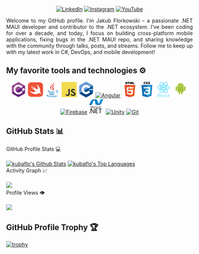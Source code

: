 <div align="justify">
<p align="center">
  <a href="https://www.linkedin.com/in/jakub-florkowski/" target="_blank"><img src="https://img.shields.io/badge/linkedin-%230a77b6?style=for-the-badge&logo=linkedin&logoColor=white" alt="LinkedIn"/></a>
  <a href="https://www.instagram.com/kubaflo" target="_blank"><img src="https://img.shields.io/badge/instagram-%23F35369?style=for-the-badge&logo=instagram&logoColor=white" alt="Instagram"/></a>
  <a href="https://www.youtube.com/@jakubflorkowski" target="_blank"><img src="https://img.shields.io/badge/youtube-%23cc0000?style=for-the-badge&logo=youtube&logoColor=white" alt="YouTube"/></a>
</p>

</div>
<p></p>
<p align="justify">
Welcome to my GitHub profile. I'm Jakub Florkowski – a passionate .NET MAUI developer and contributor to the .NET ecosystem. I’ve been coding for over a decade, and today, I focus on building cross-platform mobile applications, fixing bugs in the .NET MAUI repo, and sharing knowledge with the community through talks, posts, and streams. Follow me to keep up with my latest work in C#, DevOps, and mobile development!

</p>

## My favorite tools and technologies ⚙️

<p align="center">
  <a href="https://learn.microsoft.com/en-us/dotnet/csharp/" target="_blank"><img src="https://raw.githubusercontent.com/devicons/devicon/master/icons/csharp/csharp-original.svg" alt="C#" width="42" height="42"/></a>
  <a href="https://developer.apple.com/swift/" target="_blank"><img src="https://raw.githubusercontent.com/devicons/devicon/master/icons/swift/swift-original.svg" alt="Swift" width="42" height="42"/></a>
  <a href="https://www.java.com" target="_blank"><img src="https://raw.githubusercontent.com/devicons/devicon/master/icons/java/java-original.svg" alt="Java" width="42" height="42"/></a>
  <a href="https://developer.mozilla.org/en-US/docs/Web/JavaScript" target="_blank"><img src="https://raw.githubusercontent.com/devicons/devicon/master/icons/javascript/javascript-original.svg" alt="JavaScript" width="42" height="42"/></a>
  <a href="https://isocpp.org/" target="_blank"><img src="https://raw.githubusercontent.com/devicons/devicon/master/icons/cplusplus/cplusplus-original.svg" alt="C++" width="42" height="42"/></a>
  <a href="https://angular.io/" target="_blank"><img src="https://angular.io/assets/images/logos/angular/angular.svg" alt="Angular" width="42" height="42"/></a>
  <a href="https://developer.mozilla.org/en-US/docs/Web/HTML" target="_blank"><img src="https://raw.githubusercontent.com/devicons/devicon/master/icons/html5/html5-original-wordmark.svg" alt="HTML5" width="42" height="42"/></a>
  <a href="https://developer.mozilla.org/en-US/docs/Web/CSS" target="_blank"><img src="https://raw.githubusercontent.com/devicons/devicon/master/icons/css3/css3-original-wordmark.svg" alt="CSS3" width="42" height="42"/></a>
  <a href="https://reactjs.org/" target="_blank"><img src="https://raw.githubusercontent.com/devicons/devicon/master/icons/react/react-original-wordmark.svg" alt="React" width="42" height="42"/></a>
  <a href="https://developer.android.com/" target="_blank"><img src="https://raw.githubusercontent.com/devicons/devicon/master/icons/android/android-original-wordmark.svg" alt="Android" width="42" height="42"/></a>
  <a href="https://firebase.google.com/" target="_blank"><img src="https://www.vectorlogo.zone/logos/firebase/firebase-icon.svg" alt="Firebase" width="42" height="42"/></a>
  <a href="https://dotnet.microsoft.com/" target="_blank"><img src="https://raw.githubusercontent.com/devicons/devicon/master/icons/dot-net/dot-net-original-wordmark.svg" alt=".NET" width="42" height="42"/></a>
  <a href="https://unity.com/" target="_blank"><img src="https://www.vectorlogo.zone/logos/unity3d/unity3d-icon.svg" alt="Unity" width="42" height="42"/></a>
  <a href="https://git-scm.com/" target="_blank"><img src="https://www.vectorlogo.zone/logos/git-scm/git-scm-icon.svg" alt="Git" width="42" height="42"/></a>
</p>

## GitHub Stats 📊


  <summary>GitHub Profile Stats 💻</summary>
  <br/>
  <a href="https://github.com/anuraghazra/github-readme-stats"><img alt="kubaflo's Github Stats" src="https://github-readme-stats.vercel.app/api/?username=kubaflo&show_icons=true&count_private=true&theme=default&hide_border=true&bg_color=fff&title_color=00E676&icon_color=00E676" height="192px"/></a>
  <a href="https://github.com/anuraghazra/github-readme-stats"><img alt="kubaflo's Top Languages" src="https://github-readme-stats.vercel.app/api/top-langs/?username=kubaflo&langs_count=8&layout=compact&theme=default&hide_border=true&bg_color=fff&title_color=000&icon_color=000&hide=Jupyter%20Notebook" height="192px"/></a>
  <br/>



  <summary>Activity Graph 📈</summary>
  <br/>
  <img src="https://github-readme-activity-graph.vercel.app/graph?username=kubaflo&bg_color=ffffff&color=000000&line=04e61b&point=403d3d&area=true&hide_border=true" />



  <summary>Profile Views 👁️</summary>
  <br/>
  <img src="https://komarev.com/ghpvc/?username=kubaflo&label=PROFILE+VIEWS&style=for-the-badge&color=brightgreen">


## GitHub Profile Trophy 🏆

[![trophy](https://github-profile-trophy.vercel.app/?username=kubaflo&row=1&margin-w=40)](https://github.com/ryo-ma/github-profile-trophy)
